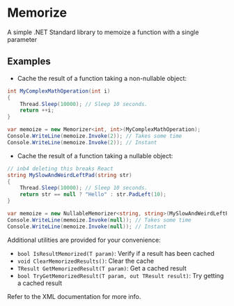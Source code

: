 # Memorize

A simple .NET Standard library to memoize a function with a single parameter

## Examples

- Cache the result of a function taking a non-nullable object:

```cs
int MyComplexMathOperation(int i)
{
    Thread.Sleep(10000); // Sleep 10 seconds.
    return ++i;
}

var memoize = new Memorizer<int, int>(MyComplexMathOperation);
Console.WriteLine(memoize.Invoke(2)); // Takes some time
Console.WriteLine(memoize.Invoke(2)); // Instant
```

- Cache the result of a function taking a nullable object:

```cs
// inb4 deleting this breaks React
string MySlowAndWeirdLeftPad(string str)
{
    Thread.Sleep(10000); // Sleep 10 seconds.
    return str == null ? "Hello" : str.PadLeft(10);
}

var memoize = new NullableMemorizer<string, string>(MySlowAndWeirdLeftPad);
Console.WriteLine(memoize.Invoke(null)); // Takes some time
Console.WriteLine(memoize.Invoke(null)); // Instant
```

Additional utilities are provided for your convenience:

- `bool IsResultMemorized(T param)`: Verify if a result has been cached
- `void ClearMemorizedResults()`: Clear the cache
- `TResult GetMemorizedResult(T param)`: Get a cached result
- `bool TryGetMemorizedResult(T param, out TResult result)`: Try getting a cached result

Refer to the XML documentation for more info.